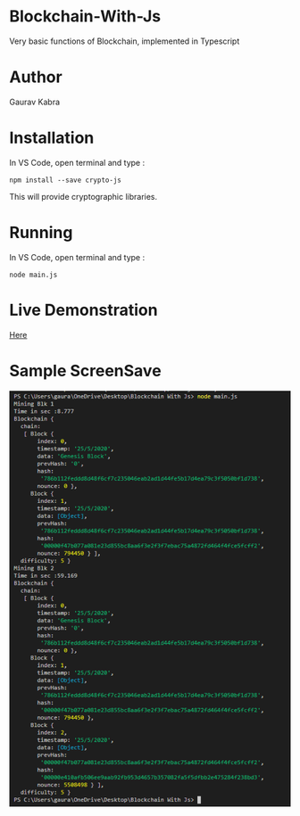 # Blockchain-With-Js
 Very basic functions of Blockchain, implemented in Typescript

# Author
Gaurav Kabra

# Installation
In VS Code, open terminal and type : <br>
```
npm install --save crypto-js
```
This will provide cryptographic libraries.

# Running
In VS Code, open terminal and type : <br>
```
node main.js
```

# Live Demonstration
[Here](https://andersbrownworth.com/blockchain/blockchain)

# Sample ScreenSave
![Run-output](ScreenSaves/eg.PNG)